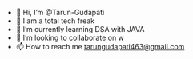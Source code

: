 - 👋 Hi, I’m @Tarun-Gudapati
- 👀 I am a total tech freak
- 🌱 I’m currently learning DSA with JAVA
- 💞️ I’m looking to collaborate on w
- 📫 How to reach me tarungudapati463@gmail.com

<!---
Tarun-Gudapati/Tarun-Gudapati is a ✨ special ✨ repository because its `README.md` (this file) appears on your GitHub profile.
You can click the Preview link to take a look at your changes.
--->
